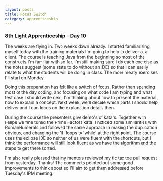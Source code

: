 ```yaml
---
layout: posts
title: Focus Switch
category: apprenticeship
---
```

### 8th Light Apprenticeship - Day 10


The weeks are flying in. Two weeks down already. I started familiarising myself today with the training materials I'm going to help to deliver at a client. The course is teaching Java from the beginning so most of the constructs I'm familiar with so far. I'm still making sure I do each exercise as the notes suggest (some state to do without an IDE) so that I can easily relate to what the students will be doing in class. The more meaty exercises I'll start on Monday.

<!--break-->

Doing this preparation has felt like a switch of focus. Rather than spending most of the day coding, and focusing on what code I am typing and what test case I should write next, I'm thinking about how to present the material, how to explain a concept. Next week, we'll decide which parts I should help deliver and I can focus on the explanation details then.

During the course the presenters give demo's of kata's. Together with Felipe we fine tuned the Prime Factors kata. I noticed some similarities with RomanNumerals and followed the same approach in making the duplication obvious, and changing the 'if' loops to 'while' at the right point. The course uses the eclipse IDE so neither of us were fluent with the shortcuts, but I think the performance will still look fluent as we have the algorithm and the steps to get there sorted.

I'm also really pleased that my mentors reviewed my tic tac toe pull request from yesterday. Thanks! The comments pointed out some good improvements to think about so I'll aim to get them addressed before Tuesday's IPM meeting.  